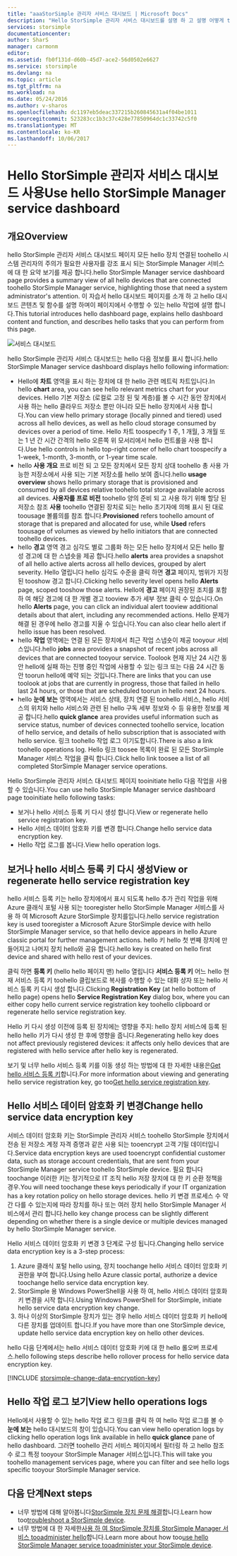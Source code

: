 ```yaml
---
title: "aaaStorSimple 관리자 서비스 대시보드 | Microsoft Docs"
description: "Hello StorSimple 관리자 서비스 대시보드를 설명 하 고 설명 어떻게 toouse 것 StorSimple 솔루션의 toomonitor hello 상태입니다."
services: storsimple
documentationcenter: 
author: SharS
manager: carmonm
editor: 
ms.assetid: fb0f131d-d60b-45d7-ace2-56d0502e6627
ms.service: storsimple
ms.devlang: na
ms.topic: article
ms.tgt_pltfrm: na
ms.workload: na
ms.date: 05/24/2016
ms.author: v-sharos
ms.openlocfilehash: dc1197eb5deac337215b260845631a4f04be1011
ms.sourcegitcommit: 523283cc1b3c37c428e77850964dc1c33742c5f0
ms.translationtype: MT
ms.contentlocale: ko-KR
ms.lasthandoff: 10/06/2017
---
```

# <a name="use-hello-storsimple-manager-service-dashboard"></a><span data-ttu-id="d7b1c-103">Hello StorSimple 관리자 서비스 대시보드 사용</span><span class="sxs-lookup"><span data-stu-id="d7b1c-103">Use hello StorSimple Manager service dashboard</span></span>
## <a name="overview"></a><span data-ttu-id="d7b1c-104">개요</span><span class="sxs-lookup"><span data-stu-id="d7b1c-104">Overview</span></span>
<span data-ttu-id="d7b1c-105">hello StorSimple 관리자 서비스 대시보드 페이지 모든 hello 장치 연결된 toohello 시스템 관리자의 주의가 필요한 사용자를 강조 표시 되는 StorSimple Manager 서비스에 대 한 요약 보기를 제공 합니다.</span><span class="sxs-lookup"><span data-stu-id="d7b1c-105">hello StorSimple Manager service dashboard page provides a summary view of all hello devices that are connected toohello StorSimple Manager service, highlighting those that need a system administrator's attention.</span></span> <span data-ttu-id="d7b1c-106">이 자습서 hello 대시보드 페이지를 소개 하 고 hello 대시보드 콘텐츠 및 함수를 설명 하며이 페이지에서 수행할 수 있는 hello 작업에 설명 합니다.</span><span class="sxs-lookup"><span data-stu-id="d7b1c-106">This tutorial introduces hello dashboard page, explains hello dashboard content and function, and describes hello tasks that you can perform from this page.</span></span>

![서비스 대시보드](./media/storsimple-service-dashboard/HCS_ServiceDashboard.png)

<span data-ttu-id="d7b1c-108">hello StorSimple 관리자 서비스 대시보드는 hello 다음 정보를 표시 합니다.</span><span class="sxs-lookup"><span data-stu-id="d7b1c-108">hello StorSimple Manager service dashboard displays hello following information:</span></span>

* <span data-ttu-id="d7b1c-109">Hello에 **차트** 영역을 표시 하는 장치에 대 한 hello 관련 메트릭 차트입니다.</span><span class="sxs-lookup"><span data-stu-id="d7b1c-109">In hello **chart** area, you can see hello relevant metrics chart for your devices.</span></span> <span data-ttu-id="d7b1c-110">Hello 기본 저장소 (로컬로 고정 된 및 계층)를 볼 수 시간 동안 장치에서 사용 하는 hello 클라우드 저장소 뿐만 아니라 모든 hello 장치에서 사용 합니다.</span><span class="sxs-lookup"><span data-stu-id="d7b1c-110">You can view hello primary storage (locally pinned and tiered) used across all hello devices, as well as hello cloud storage consumed by devices over a period of time.</span></span> <span data-ttu-id="d7b1c-111">Hello 차트 toospecify 1 주, 1 개월, 3 개월 또는 1 년 간 시간 간격의 hello 오른쪽 위 모서리에서 hello 컨트롤을 사용 합니다.</span><span class="sxs-lookup"><span data-stu-id="d7b1c-111">Use hello controls in hello top-right corner of hello chart toospecify a 1-week, 1-month, 3-month, or 1-year time scale.</span></span>
* <span data-ttu-id="d7b1c-112">hello **사용 개요** 프로 비전 되 고 모든 장치에서 모든 장치 상대 toohello 총 사용 가능한 저장소에서 사용 되는 기본 저장소를 hello 보여 줍니다.</span><span class="sxs-lookup"><span data-stu-id="d7b1c-112">hello **usage overview** shows hello primary storage that is provisioned and consumed by all devices relative toohello total storage available across all devices.</span></span> <span data-ttu-id="d7b1c-113">**사용자를 프로 비전** toohello 양의 준비 되 고 사용 하기 위해 할당 된 저장소 참조 **사용** toohello 연결된 장치로 되는 hello 초기자에 의해 표시 된 대로 toousage 볼륨의를 참조 합니다.</span><span class="sxs-lookup"><span data-stu-id="d7b1c-113">**Provisioned** refers toohello amount of storage that is prepared and allocated for use, while **Used** refers toousage of volumes as viewed by hello initiators that are connected toohello devices.</span></span>
* <span data-ttu-id="d7b1c-114">hello **경고** 영역 경고 심각도 별로 그룹화 하는 모든 hello 장치에서 모든 hello 활성 경고에 대 한 스냅숏을 제공 합니다.</span><span class="sxs-lookup"><span data-stu-id="d7b1c-114">hello **alerts** area provides a snapshot of all hello active alerts across all hello devices, grouped by alert severity.</span></span> <span data-ttu-id="d7b1c-115">Hello 열립니다 hello 심각도 수준을 클릭 하면 **경고** 페이지, 범위가 지정 된 tooshow 경고 합니다.</span><span class="sxs-lookup"><span data-stu-id="d7b1c-115">Clicking hello severity level opens hello **Alerts** page, scoped tooshow those alerts.</span></span> <span data-ttu-id="d7b1c-116">Hello에 **경고** 페이지 권장된 조치를 포함 하 여 해당 경고에 대 한 개별 경고 tooview 추가 세부 정보 클릭 수 있습니다.</span><span class="sxs-lookup"><span data-stu-id="d7b1c-116">On hello **Alerts** page, you can click an individual alert tooview additional details about that alert, including any recommended actions.</span></span> <span data-ttu-id="d7b1c-117">Hello 문제가 해결 된 경우에 hello 경고를 지울 수 있습니다.</span><span class="sxs-lookup"><span data-stu-id="d7b1c-117">You can also clear hello alert if hello issue has been resolved.</span></span>
* <span data-ttu-id="d7b1c-118">hello **작업** 영역에는 연결 된 모든 장치에서 최근 작업 스냅숏이 제공 tooyour 서비스입니다.</span><span class="sxs-lookup"><span data-stu-id="d7b1c-118">hello **jobs** area provides a snapshot of recent jobs across all devices that are connected tooyour service.</span></span> <span data-ttu-id="d7b1c-119">Toolook 현재 지난 24 시간 동안 hello에 실패 하는 진행 중인 작업에 사용할 수 있는 링크 또는 다음 24 시간 동안 toorun hello에 예약 되는 것입니다.</span><span class="sxs-lookup"><span data-stu-id="d7b1c-119">There are links that you can use toolook at jobs that are currently in progress, those that failed in hello last 24 hours, or those that are scheduled toorun in hello next 24 hours.</span></span>
* <span data-ttu-id="d7b1c-120">hello **눈에 보는** 영역에서는 서비스 상태, 장치 연결 된 toohello 서비스, hello 서비스의 위치와 hello 서비스와 관련 된 hello 구독 세부 정보와 수 등 유용한 정보를 제공 합니다.</span><span class="sxs-lookup"><span data-stu-id="d7b1c-120">hello **quick glance** area provides useful information such as service status, number of devices connected toohello service, location of hello service, and details of hello subscription that is associated with hello service.</span></span> <span data-ttu-id="d7b1c-121">링크 toohello 작업 로그 이기도합니다.</span><span class="sxs-lookup"><span data-stu-id="d7b1c-121">There is also a link toohello operations log.</span></span> <span data-ttu-id="d7b1c-122">Hello 링크 toosee 목록이 완료 된 모든 StorSimple Manager 서비스 작업을 클릭 합니다.</span><span class="sxs-lookup"><span data-stu-id="d7b1c-122">Click hello link toosee a list of all completed StorSimple Manager service operations.</span></span>

<span data-ttu-id="d7b1c-123">Hello StorSimple 관리자 서비스 대시보드 페이지 tooinitiate hello 다음 작업을 사용할 수 있습니다.</span><span class="sxs-lookup"><span data-stu-id="d7b1c-123">You can use hello StorSimple Manager service dashboard page tooinitiate hello following tasks:</span></span>

* <span data-ttu-id="d7b1c-124">보거나 hello 서비스 등록 키 다시 생성 합니다.</span><span class="sxs-lookup"><span data-stu-id="d7b1c-124">View or regenerate hello service registration key.</span></span>
* <span data-ttu-id="d7b1c-125">Hello 서비스 데이터 암호화 키를 변경 합니다.</span><span class="sxs-lookup"><span data-stu-id="d7b1c-125">Change hello service data encryption key.</span></span>
* <span data-ttu-id="d7b1c-126">Hello 작업 로그를 봅니다.</span><span class="sxs-lookup"><span data-stu-id="d7b1c-126">View hello operation logs.</span></span>

## <a name="view-or-regenerate-hello-service-registration-key"></a><span data-ttu-id="d7b1c-127">보거나 hello 서비스 등록 키 다시 생성</span><span class="sxs-lookup"><span data-stu-id="d7b1c-127">View or regenerate hello service registration key</span></span>
<span data-ttu-id="d7b1c-128">hello 서비스 등록 키는 hello 장치에에서 표시 되도록 hello 추가 관리 작업을 위해 Azure 클래식 포털 사용 되는 tooregister hello StorSimple Manager 서비스를 사용 하 여 Microsoft Azure StorSimple 장치를입니다.</span><span class="sxs-lookup"><span data-stu-id="d7b1c-128">hello service registration key is used tooregister a Microsoft Azure StorSimple device with hello StorSimple Manager service, so that hello device appears in hello Azure classic portal for further management actions.</span></span> <span data-ttu-id="d7b1c-129">hello 키 hello 첫 번째 장치에 만들어지고 나머지 장치 hello와 공유 합니다.</span><span class="sxs-lookup"><span data-stu-id="d7b1c-129">hello key is created on hello first device and shared with hello rest of your devices.</span></span>

<span data-ttu-id="d7b1c-130">클릭 하면 **등록 키** (hello hello 페이지 맨) hello 열립니다 **서비스 등록 키** 어느 hello 현재 서비스 등록 키 toohello 클립보드로 복사를 수행할 수 있는 대화 상자 또는 hello 서비스 등록 키 다시 생성 합니다.</span><span class="sxs-lookup"><span data-stu-id="d7b1c-130">Clicking **Registration Key** (at hello bottom of hello page) opens hello **Service Registration Key** dialog box, where you can either copy hello current service registration key toohello clipboard or regenerate hello service registration key.</span></span>

<span data-ttu-id="d7b1c-131">Hello 키 다시 생성 이전에 등록 된 장치에는 영향을 주지: hello 장치 서비스에 등록 된 hello hello 키가 다시 생성 한 후에 영향을 줍니다.</span><span class="sxs-lookup"><span data-stu-id="d7b1c-131">Regenerating hello key does not affect previously registered devices: it affects only hello devices that are registered with hello service after hello key is regenerated.</span></span>

<span data-ttu-id="d7b1c-132">보기 및 너무 hello 서비스 등록 키를 이동 생성 하는 방법에 대 한 자세한 내용은[Get hello 서비스 등록 키](storsimple-manage-service.md#get-the-service-registration-key)합니다.</span><span class="sxs-lookup"><span data-stu-id="d7b1c-132">For more information about viewing and generating hello service registration key, go too[Get hello service registration key](storsimple-manage-service.md#get-the-service-registration-key).</span></span>

## <a name="change-hello-service-data-encryption-key"></a><span data-ttu-id="d7b1c-133">Hello 서비스 데이터 암호화 키 변경</span><span class="sxs-lookup"><span data-stu-id="d7b1c-133">Change hello service data encryption key</span></span>
<span data-ttu-id="d7b1c-134">서비스 데이터 암호화 키는 StorSimple 관리자 서비스 toohello StorSimple 장치에서 전송 된 저장소 계정 자격 증명과 같은 사용 되는 tooencrypt 고객 기밀 데이터입니다.</span><span class="sxs-lookup"><span data-stu-id="d7b1c-134">Service data encryption keys are used tooencrypt confidential customer data, such as storage account credentials, that are sent from your StorSimple Manager service toohello StorSimple device.</span></span> <span data-ttu-id="d7b1c-135">필요 합니다 toochange 이러한 키는 정기적으로 IT 조직 hello 저장 장치에 대 한 키 순환 정책을 경우.</span><span class="sxs-lookup"><span data-stu-id="d7b1c-135">You will need toochange these keys periodically if your IT organization has a key rotation policy on hello storage devices.</span></span> <span data-ttu-id="d7b1c-136">hello 키 변경 프로세스 수 약간 다를 수 있는지에 따라 장치를 하나 또는 여러 장치 hello StorSimple Manager 서비스에서 관리 합니다.</span><span class="sxs-lookup"><span data-stu-id="d7b1c-136">hello key change process can be slightly different depending on whether there is a single device or multiple devices managed by hello StorSimple Manager service.</span></span>

<span data-ttu-id="d7b1c-137">Hello 서비스 데이터 암호화 키 변경 3 단계로 구성 됩니다.</span><span class="sxs-lookup"><span data-stu-id="d7b1c-137">Changing hello service data encryption key is a 3-step process:</span></span>

1. <span data-ttu-id="d7b1c-138">Azure 클래식 포털 hello using, 장치 toochange hello 서비스 데이터 암호화 키 권한을 부여 합니다.</span><span class="sxs-lookup"><span data-stu-id="d7b1c-138">Using hello Azure classic portal, authorize a device toochange hello service data encryption key.</span></span>
2. <span data-ttu-id="d7b1c-139">StorSimple 용 Windows PowerShell을 사용 하 여, hello 서비스 데이터 암호화 키 변경을 시작 합니다.</span><span class="sxs-lookup"><span data-stu-id="d7b1c-139">Using Windows PowerShell for StorSimple, initiate hello service data encryption key change.</span></span>
3. <span data-ttu-id="d7b1c-140">하나 이상의 StorSimple 장치가 있는 경우 hello 서비스 데이터 암호화 키 hello에 다른 장치를 업데이트 합니다.</span><span class="sxs-lookup"><span data-stu-id="d7b1c-140">If you have more than one StorSimple device, update hello service data encryption key on hello other devices.</span></span>

<span data-ttu-id="d7b1c-141">hello 다음 단계에서는 hello 서비스 데이터 암호화 키에 대 한 hello 롤오버 프로세스.</span><span class="sxs-lookup"><span data-stu-id="d7b1c-141">hello following steps describe hello rollover process for hello service data encryption key.</span></span>

[!INCLUDE [storsimple-change-data-encryption-key](../../includes/storsimple-change-data-encryption-key.md)]

## <a name="view-hello-operations-logs"></a><span data-ttu-id="d7b1c-142">Hello 작업 로그 보기</span><span class="sxs-lookup"><span data-stu-id="d7b1c-142">View hello operations logs</span></span>
<span data-ttu-id="d7b1c-143">Hello에서 사용할 수 있는 hello 작업 로그 링크를 클릭 하 여 hello 작업 로그를 볼 수 **눈에 보는** hello 대시보드의 창이 있습니다.</span><span class="sxs-lookup"><span data-stu-id="d7b1c-143">You can view hello operation logs by clicking hello operation logs link available in hello **quick glance** pane of hello dashboard.</span></span> <span data-ttu-id="d7b1c-144">그러면 toohello 관리 서비스 페이지에서 필터링 하 고 hello 참조 수 로그 특정 tooyour StorSimple Manager 서비스입니다.</span><span class="sxs-lookup"><span data-stu-id="d7b1c-144">This will take you toohello management services page, where you can filter and see hello logs specific tooyour StorSimple Manager service.</span></span>

## <a name="next-steps"></a><span data-ttu-id="d7b1c-145">다음 단계</span><span class="sxs-lookup"><span data-stu-id="d7b1c-145">Next steps</span></span>
* <span data-ttu-id="d7b1c-146">너무 방법에 대해 알아봅니다[StorSimple 장치 문제 해결](storsimple-troubleshoot-operational-device.md)합니다.</span><span class="sxs-lookup"><span data-stu-id="d7b1c-146">Learn how too[troubleshoot a StorSimple device](storsimple-troubleshoot-operational-device.md).</span></span>
* <span data-ttu-id="d7b1c-147">너무 방법에 대 한 자세한[사용 하 여 StorSimple 장치를 StorSimple Manager 서비스 tooadminister hello](storsimple-manager-service-administration.md)합니다.</span><span class="sxs-lookup"><span data-stu-id="d7b1c-147">Learn more about how too[use hello StorSimple Manager service tooadminister your StorSimple device](storsimple-manager-service-administration.md).</span></span>

